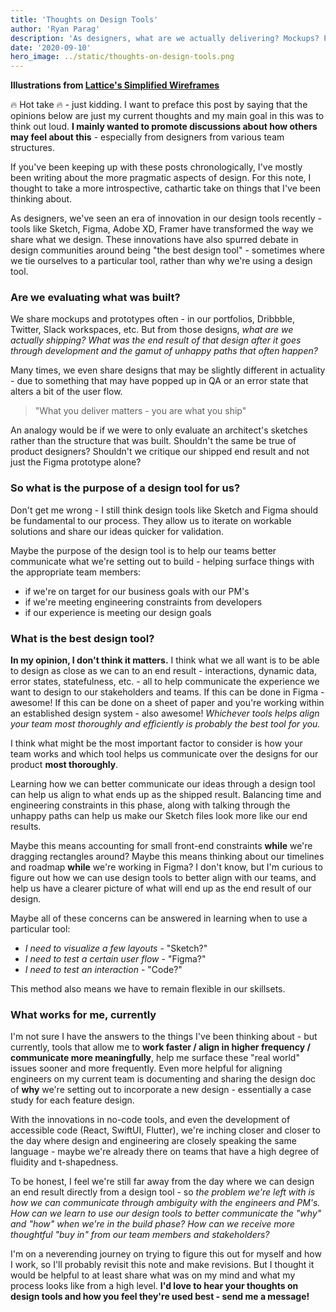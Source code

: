```yaml
---
title: 'Thoughts on Design Tools'
author: 'Ryan Parag'
description: 'As designers, what are we actually delivering? Mockups? Prototypes?'
date: '2020-09-10'
hero_image: ../static/thoughts-on-design-tools.png
---
```


**Illustrations from [Lattice's Simplified Wireframes](https://www.figma.com/community/file/821393507131833959/Simplified-Wireframes)**

🔥 Hot take 🔥 - just kidding. I want to preface this post by saying that the opinions below are just my current thoughts and my main goal in this was to think out loud. **I mainly wanted to promote discussions about how others may feel about this** - especially from designers from various team structures.

If you've been keeping up with these posts chronologically, I've mostly been writing about the more pragmatic aspects of design. For this note, I thought to take a more introspective, cathartic take on things that I've been thinking about.

As designers, we've seen an era of innovation in our design tools recently - tools like Sketch, Figma, Adobe XD, Framer have transformed the way we share what we design. These innovations have also spurred debate in design communities around being "the best design tool" - sometimes where we tie ourselves to a particular tool, rather than why we're using a design tool.

### Are we evaluating what was built?

We share mockups and prototypes often - in our portfolios, Dribbble, Twitter, Slack workspaces, etc. But from those designs, _what are we actually shipping? What was the end result of that design after it goes through development and the gamut of unhappy paths that often happen?_

Many times, we even share designs that may be slightly different in actuality - due to something that may have popped up in QA or an error state that alters a bit of the user flow.

> "What you deliver matters - you are what you ship"

An analogy would be if we were to only evaluate an architect's sketches rather than the structure that was built. Shouldn't the same be true of product designers? Shouldn't we critique our shipped end result and not just the Figma prototype alone?

### So what is the purpose of a design tool for us?

Don't get me wrong - I still think design tools like Sketch and Figma should be fundamental to our process. They allow us to iterate on workable solutions and share our ideas quicker for validation.

Maybe the purpose of the design tool is to help our teams better communicate what we're setting out to build - helping surface things with the appropriate team members:

- if we're on target for our business goals with our PM's
- if we're meeting engineering constraints from developers
- if our experience is meeting our design goals

### What is the best design tool?

**In my opinion, I don't think it matters.** I think what we all want is to be able to design as close as we can to an end result - interactions, dynamic data, error states, statefulness, etc. - all to help communicate the experience we want to design to our stakeholders and teams. If this can be done in Figma - awesome! If this can be done on a sheet of paper and you're working within an established design system - also awesome! _Whichever tools helps align your team most thoroughly and efficiently is probably the best tool for you._

I think what might be the most important factor to consider is how your team works and which tool helps us communicate over the designs for our product **most thoroughly**.

Learning how we can better communicate our ideas through a design tool can help us align to what ends up as the shipped result. Balancing time and engineering constraints in this phase, along with talking through the unhappy paths can help us make our Sketch files look more like our end results.

Maybe this means accounting for small front-end constraints **while** we're dragging rectangles around? Maybe this means thinking about our timelines and roadmap **while** we're working in Figma? I don't know, but I'm curious to figure out how we can use design tools to better align with our teams, and help us have a clearer picture of what will end up as the end result of our design.

Maybe all of these concerns can be answered in learning when to use a particular tool:

- _I need to visualize a few layouts_ - "Sketch?"
- _I need to test a certain user flow_ - "Figma?"
- _I need to test an interaction_ - "Code?"

This method also means we have to remain flexible in our skillsets.

### What works for me, currently

I'm not sure I have the answers to the things I've been thinking about - but currently, tools that allow me to **work faster / align in higher frequency / communicate more meaningfully**, help me surface these "real world" issues sooner and more frequently. Even more helpful for aligning engineers on my current team is documenting and sharing the design doc of **why** we're setting out to incorporate a new design - essentially a case study for each feature design.

With the innovations in no-code tools, and even the development of accessible code (React, SwiftUI, Flutter), we're inching closer and closer to the day where design and engineering are closely speaking the same language - maybe we're already there on teams that have a high degree of fluidity and t-shapedness.

To be honest, I feel we're still far away from the day where we can design an end result directly from a design tool - so _the problem we're left with is how we can communicate through ambiguity with the engineers and PM's. How can we learn to use our design tools to better communicate the "why" and "how" when we're in the build phase? How can we receive more thoughtful "buy in" from our team members and stakeholders?_

I'm on a neverending journey on trying to figure this out for myself and how I work, so I'll probably revisit this note and make revisions. But I thought it would be helpful to at least share what was on my mind and what my process looks like from a high level. **I'd love to hear your thoughts on design tools and how you feel they're used best - send me a message!**